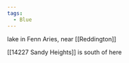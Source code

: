 ```yaml
---
tags:
  - Blue
---
```



lake in Fenn Aries, near [[Reddington]]

[[14227 Sandy Heights]] is south of here